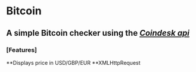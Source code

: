 # Bitcoin

## A simple Bitcoin checker using the *[Coindesk api](https://www.coindesk.com/api)*

### [Features]
**Displays price in USD/GBP/EUR
**XMLHttpRequest
